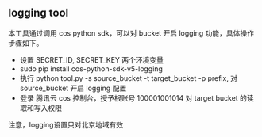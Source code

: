 ## logging tool

本工具通过调用 cos python sdk，可以对 bucket 开启 logging 功能，具体操作步骤如下。

- 设置 SECRET_ID, SECRET_KEY 两个环境变量
- sudo pip install cos-python-sdk-v5-logging
- 执行 python tool.py -s  source_bucket -t target_bucket -p prefix, 对 source_bucket 开启 logging
  配置
- 登录 腾讯云 cos 控制台，授予根账号 100001001014 对 target bucket 的读取和写入权限

注意，logging设置只对北京地域有效
